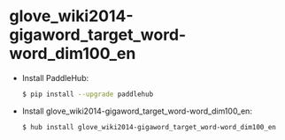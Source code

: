 # glove_wiki2014-gigaword_target_word-word_dim100_en
* Install PaddleHub: 

    ```bash
    $ pip install --upgrade paddlehub
    ```

* Install glove_wiki2014-gigaword_target_word-word_dim100_en: 

    ```bash
    $ hub install glove_wiki2014-gigaword_target_word-word_dim100_en
    ```
